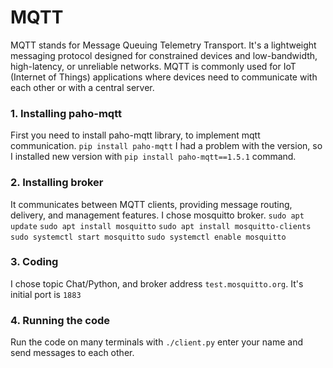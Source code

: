 # MQTT
MQTT stands for Message Queuing Telemetry Transport. It's a lightweight messaging protocol designed for constrained devices and low-bandwidth, high-latency, or unreliable networks. MQTT is commonly used for IoT (Internet of Things) applications where devices need to communicate with each other or with a central server.

### 1. Installing paho-mqtt
First you need to install paho-mqtt library, to implement mqtt communication.
`pip install paho-mqtt`
I had a problem with the version, so I installed new version with `pip install paho-mqtt==1.5.1` command.
### 2. Installing broker
It communicates between MQTT clients, providing message routing, delivery, and management features. I chose mosquitto broker.
`sudo apt update`
`sudo apt install mosquitto`
`sudo apt install mosquitto-clients`
`sudo systemctl start mosquitto`
`sudo systemctl enable mosquitto`
### 3. Coding
I chose topic Chat/Python, and broker address `test.mosquitto.org`. It's initial port is `1883`
### 4. Running the code
Run the code on many terminals with `./client.py` enter your name and send messages to each other.
